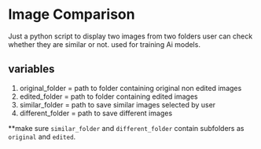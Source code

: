 # Image Comparison
Just a python script to display two images from two folders user can check whether they are similar or not.
used for training Ai models.

## variables
1. original_folder = path to folder containing original non edited images
2. edited_folder = path to folder containing edited images
3. similar_folder = path to save similar images selected by user
4. different_folder = path to save different images

**make sure ```similar_folder``` and ```different_folder``` contain subfolders as ```original``` and ```edited```. 
